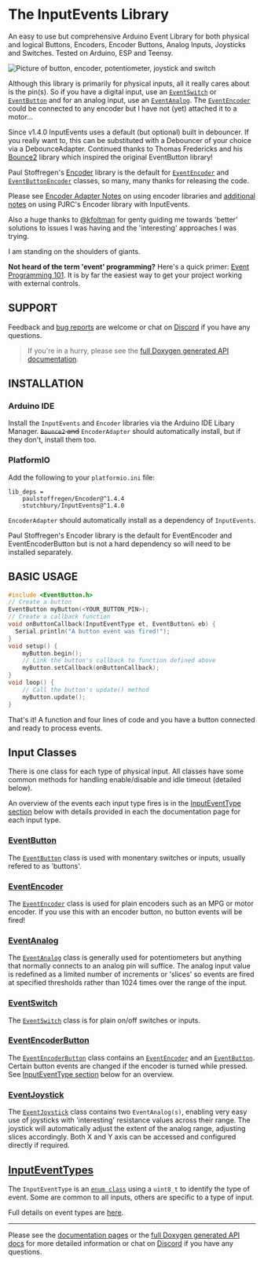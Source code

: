 # The InputEvents Library
An easy to use but comprehensive Arduino Event Library for both physical and logical Buttons, Encoders, Encoder Buttons, Analog Inputs, Joysticks and Switches. Tested on Arduino, ESP and Teensy.

![Picture of button, encoder, potentiometer, joystick and switch](images/all-inputs.png)


Although this library is primarily for physical inputs, all it really cares about is the pin(s). So if you have a digital input, use an [`EventSwitch`](docs/EventSwitch.md) or [`EventButton`](docs/EventButton.md) and for an analog input, use an [`EventAnalog`](docs/EventAnalog.md). The [`EventEncoder`](docs/EventEncoder.md) could be connected to any encoder but I have not (yet) attached it to a motor...

Since v1.4.0 InputEvents uses a default (but optional) built in debouncer. If you really want to, this can be substituted with a Debouncer of your choice via a DebounceAdapter. Continued thanks to Thomas Fredericks and his [Bounce2](https://github.com/thomasfredericks/Bounce2) library which inspired the original EventButton library!

Paul Stoffregen's [Encoder](https://github.com/paulstoffregen/Encoder) library is the default for [`EventEncoder`](docs/EventEncoder.md) and [`EventButtonEncoder`](docs/EventEncoderButton.md) classes, so many, many thanks for releasing the code.

Please see [Encoder Adapter Notes](docs/README.md#encoder-adapter-notes) on using encoder libraries and [additional notes](docs/README.md#notes-on-using-paul-stoffregens-encoder-library) on using PJRC's Encoder library with InputEvents.


Also a huge thanks to [@kfoltman](https://github.com/kfoltman) for genty guiding me towards 'better' solutions to issues I was having and the 'interesting' approaches I was trying.

I am standing on the shoulders of giants.


**Not heard of the term 'event' programming?** Here's a quick primer: [Event Programming 101](docs/EventProgramming101.md). It is by far the easiest way to get your project working with external controls.

## SUPPORT

Feedback and [bug reports](https://github.com/Stutchbury/InputEvents/issues) are welcome or chat on [Discord](https://discord.gg/GDcEcWPKKm) if you have any questions.

> If you're in a hurry, please see the [full Doxygen generated API documentation](https://stutchbury.github.io/InputEvents/api/index.html).


## INSTALLATION

### Arduino IDE
Install the `InputEvents` and `Encoder` libraries via the Arduino IDE Libary Manager. ~~`Bounce2` and~~ `EncoderAdapter` should automatically install, but if they don't, install them too. 


### PlatformIO
Add the following to your `platformio.ini` file:

```
lib_deps = 
	paulstoffregen/Encoder@^1.4.4
	stutchbury/InputEvents@^1.4.0
```

`EncoderAdapter` should automatically install as a dependency of `InputEvents`.

Paul Stoffregen's Encoder library is the default for EventEncoder and EventEncoderButton but is not a hard dependency so will need to be installed separately.


## BASIC USAGE

```cpp
#include <EventButton.h>
// Create a button 
EventButton myButton(<YOUR_BUTTON_PIN>);
// Create a callback function
void onButtonCallback(InputEventType et, EventButton& eb) {
  Serial.println("A button event was fired!");
}
void setup() {
    myButton.begin();
    // Link the button's callback to function defined above
    myButton.setCallback(onButtonCallback);
}
void loop() {
    // Call the button's update() method
    myButton.update();
}
```

That's it! A function and four lines of code and you have a button connected and ready to process events.


## Input Classes
There is one class for each type of physical input. All classes have some common methods for handling enable/disable and idle timeout (detailed below).

An overview of the events each input type fires is in the [InputEventType section](#inputeventtype) below with details provided in each the documentation page for each input type.

### [EventButton](docs/EventButton.md)

The [`EventButton`](docs/EventButton.md) class is used with monentary switches or inputs, usually refered to as 'buttons'. 

### [EventEncoder](docs/EventEncoder.md)

The [`EventEncoder`](docs/EventEncoder.md) class is used for plain encoders such as an MPG or motor encoder. If you use this with an encoder button, no button events will be fired!

### [EventAnalog](docs/EventAnalog.md)

The [`EventAnalog`](docs/EventAnalog.md) class is generally used for potentiometers but anything that normally connects to an analog pin will suffice. The analog input value is redefined as a limited number of increments or 'slices' so events are fired at specified thresholds rather than 1024 times over the range of the input.

### [EventSwitch](docs/EventSwitch.md)

The [`EventSwitch`](docs/EventSwitch.md) class is for plain on/off switches or inputs.

### [EventEncoderButton](docs/EventEncoderButton.md)

The [`EventEncoderButton`](docs/EventEncoderButton.md) class contains an [`EventEncoder`](docs/EventEncoder.md) and an [`EventButton`](docs/EventButton.md). Certain button events are changed if the encoder is turned while pressed. See [InputEventType section](#inputeventtype) below for an overview.

### [EventJoystick](docs/EventJoystick.md)

The [`EventJoystick`](docs/EventJoystick.md) class contains two `EventAnalog(s)`, enabling very easy use of joysticks with 'interesting' resistance values across their range. The joystick will automatically adjust the extent of the analog range, adjusting slices accordingly. Both X and Y axis can be accessed and configured directly if required. 


## [InputEventTypes](docs/InputEventTypes.md)

The `InputEventType` is an [`enum class`](https://en.cppreference.com/w/cpp/language/enum) using a `uint8_t` to identify the type of event. Some are common to all inputs, others are specific to a type of input.

Full details on event types are [here](docs/InputEventTypes.md).

----

Please see the [documentation pages](docs) or the [full Doxygen generated API docs](https://stutchbury.github.io/InputEvents/api/index.html) for more detailed information or chat on [Discord](https://discord.gg/GDcEcWPKKm) if you have any questions.